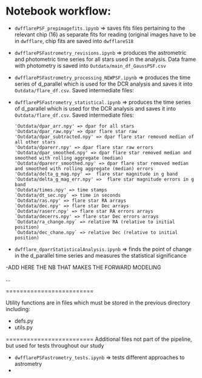# Notebook workflow:

- `dwfflarePSF_prepimagefits.ipynb` => saves fits files pertaining to the relevant chip (16) as separate fits for reading (original images have to be in `dwfflare`, chip fits are saved into `dwfflareS18` 
- `dwfflarePSFastrometry_revisions.ipynb` => produces the astrometric and photometric time series for all stars used in the analysis. Data frame with photometry is saved into `Outdata/main_df_GaussPSF.csv`
- `dwfflarePSFastrometry_processing_NEWPSF.ipynb` => produces the time series of d_parallel which is used for the DCR analysis and saves it into `Outdata/flare_df.csv`. Saved intermediate files: 

- `dwfflarePSFastrometry_statistical.ipynb` => produces the time series of d_parallel which is used for the DCR analysis and saves it into `Outdata/flare_df.csv`. Saved intermediate files: 

      'Outdata/dpar_arr.npy' => dpar for all stars
      'Outdata/dpar_raw.npy' => dpar flare star raw
      'Outdata/dpar_subtracted.npy' => dpar flare star removed median of all other stars
      'Outdata/dparerr.npy' => dpar flare star raw errors
      'Outdata/dpar_smoothed.npy' => dpar flare star removed median and smoothed with rolling aggregate (median)
      'Outdata/dparerr_smoothed.npy' => dpar flare star removed median and smoothed with rolling aggregate (median) errors
      'Outdata/delta_g_mag.npy' =>  flare star magnitude in g band
      'Outdata/delta_g_mag_err.npy' =>  flare star magnitude errors in g band
      'Outdata/times.npy' => time stamps
      `Outdata/dt_sec.npy` => time in seconds
      `Outdata/ras.npy' => flare star RA arrays
      `Outdata/dec.npy' => flare star Dec arrays
      `Outdata/raserr.npy' => flare star RA errors arrays
      `Outdata/decerrs.npy' => flare star Dec errors arrays
      `Outdata/ra_change.npy` => relative RA (relative to initial position)
      `Outdata/dec_chane.npy` => relative Dec (relative to initial position)

- `dwfflare_dparrStatisticalAnalysis.ipynb` => finds the point of change in the d_parallel time series and measures the statistical significance

-ADD HERE THE NB THAT MAKES THE FORWARD MODELING

  ...

=========================

Utility functions are in files which must be stored in the previous directory including:
- defs.py
- utils.py

  
=========================
Additional files not part of the pipeline, but used for tests throughout our study
- `dwfflarePSFastrometry_tests.ipynb` => tests different approaches to astrometry
- 
	
